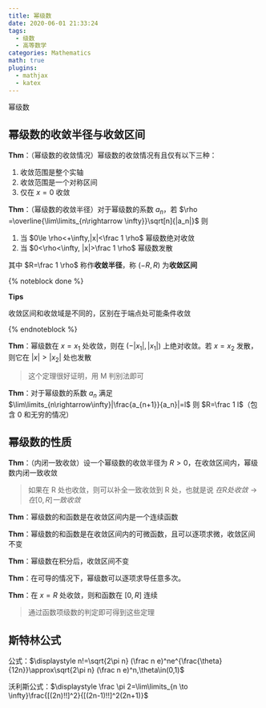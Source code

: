 ```yaml
---
title: 幂级数
date: 2020-06-01 21:33:24
tags:
  - 级数
  - 高等数学
categories: Mathematics
math: true
plugins:
  - mathjax
  - katex
---
```


幂级数

<!-- more -->

## 幂级数的收敛半径与收敛区间

**Thm**：（幂级数的收敛情况）幂级数的收敛情况有且仅有以下三种：

1. 收敛范围是整个实轴
2. 收敛范围是一个对称区间
3. 仅在 $x=0$ 收敛

**Thm**：（幂级数的收敛半径）对于幂级数的系数 $a_n$，若 $\rho =\overline{\lim\limits_{n\rightarrow \infty}}\sqrt[n]{|a_n|}$ 则

1. 当 $0\le \rho<+\infty,|x|<\frac 1 \rho$ 幂级数绝对收敛
2. 当 $0<\rho<\infty, |x|>\frac 1 \rho$ 幂级数发散

其中 $R=\frac 1 \rho$ 称作**收敛半径**，称 $(-R,R)$ 为**收敛区间**

{% noteblock done %}

**Tips**

收敛区间和收敛域是不同的，区别在于端点处可能条件收敛

{% endnoteblock %}

**Thm**：幂级数在 $x =x_1$ 处收敛，则在 $(-|x_1|,|x_1|)$ 上绝对收敛。若 $x=x_2$ 发散，则它在 $|x|>|x_2|$ 处也发散

> 这个定理很好证明，用 M 判别法即可

**Thm**：对于幂级数的系数 $a_n$ 满足 $\lim\limits_{n\rightarrow\infty}|\frac{a_{n+1}}{a_n}|=l$ 则 $R=\frac 1 l$（包含 0 和无穷的情况）

## 幂级数的性质

**Thm**：（内闭一致收敛）设一个幂级数的收敛半径为 $R>0$，在收敛区间内，幂级数内闭一致收敛

> 如果在 R 处也收敛，则可以补全一致收敛到 R 处，也就是说 $在R处收敛\rightarrow 在[0,R]一致收敛$

**Thm**：幂级数的和函数是在收敛区间内是一个连续函数

**Thm**：幂级数的和函数是在收敛区间内的可微函数，且可以逐项求微，收敛区间不变

**Thm**：幂级数在积分后，收敛区间不变

**Thm**：在可导的情况下，幂级数可以逐项求导任意多次。

**Thm**：在 $x=R$ 处收敛，则和函数在 $[0,R]$ 连续

> 通过函数项级数的判定即可得到这些定理

## 斯特林公式

公式：$\displaystyle n!=\sqrt{2\pi n} (\frac n e)^ne^{\frac{\theta}{12n}}\approx\sqrt{2\pi n} (\frac n e)^n,\theta\in(0,1)$

沃利斯公式：$\displaystyle \frac \pi 2=\lim\limits_{n \to \infty}\frac{[(2n)!!]^2}{[(2n-1)!!]^2(2n+1)}$